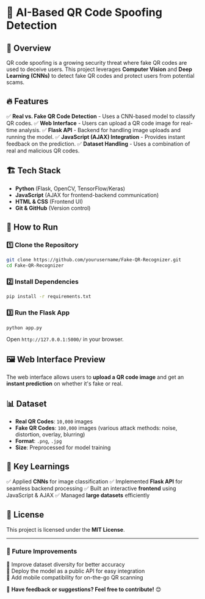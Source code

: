 # 🚀 AI-Based QR Code Spoofing Detection

## 📌 Overview

QR code spoofing is a growing security threat where fake QR codes are used to deceive users. This project leverages **Computer Vision** and **Deep Learning (CNNs)** to detect fake QR codes and protect users from potential scams.

## 🔥 Features

✅ **Real vs. Fake QR Code Detection** - Uses a CNN-based model to classify QR codes. ✅ **Web Interface** - Users can upload a QR code image for real-time analysis. ✅ **Flask API** - Backend for handling image uploads and running the model. ✅ **JavaScript (AJAX) Integration** - Provides instant feedback on the prediction. ✅ **Dataset Handling** - Uses a combination of real and malicious QR codes.

## 🏗️ Tech Stack

- **Python** (Flask, OpenCV, TensorFlow/Keras)
- **JavaScript** (AJAX for frontend-backend communication)
- **HTML & CSS** (Frontend UI)
- **Git & GitHub** (Version control)

## 🚀 How to Run

### 1️⃣ Clone the Repository

```bash
git clone https://github.com/yourusername/Fake-QR-Recognizer.git
cd Fake-QR-Recognizer
```

### 2️⃣ Install Dependencies

```bash
pip install -r requirements.txt
```

### 3️⃣ Run the Flask App

```bash
python app.py
```

Open `http://127.0.0.1:5000/` in your browser.

## 🖼️ Web Interface Preview

The web interface allows users to **upload a QR code image** and get an **instant prediction** on whether it's fake or real.

## 📊 Dataset

- **Real QR Codes**: `10,000` images
- **Fake QR Codes**: `100,000` images (various attack methods: noise, distortion, overlay, blurring)
- **Format**: `.png`, `.jpg`
- **Size**: Preprocessed for model training

## 🔑 Key Learnings

✅ Applied **CNNs** for image classification ✅ Implemented **Flask API** for seamless backend processing ✅ Built an interactive **frontend** using JavaScript & AJAX ✅ Managed **large datasets** efficiently

## 📜 License

This project is licensed under the **MIT License**.

---

### 🎯 Future Improvements

🔹 Improve dataset diversity for better accuracy\
🔹 Deploy the model as a public API for easy integration\
🔹 Add mobile compatibility for on-the-go QR scanning

📩 **Have feedback or suggestions? Feel free to contribute!** 😊

